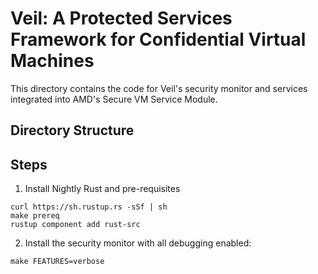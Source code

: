 # Veil: A Protected Services Framework for Confidential Virtual Machines

This directory contains the code for Veil's security monitor and services integrated into AMD's Secure VM Service Module.

## Directory Structure

## Steps

1. Install Nightly Rust and pre-requisites
```
curl https://sh.rustup.rs -sSf | sh
make prereq
rustup component add rust-src
```

2. Install the security monitor with all debugging enabled:

```
make FEATURES=verbose
```

